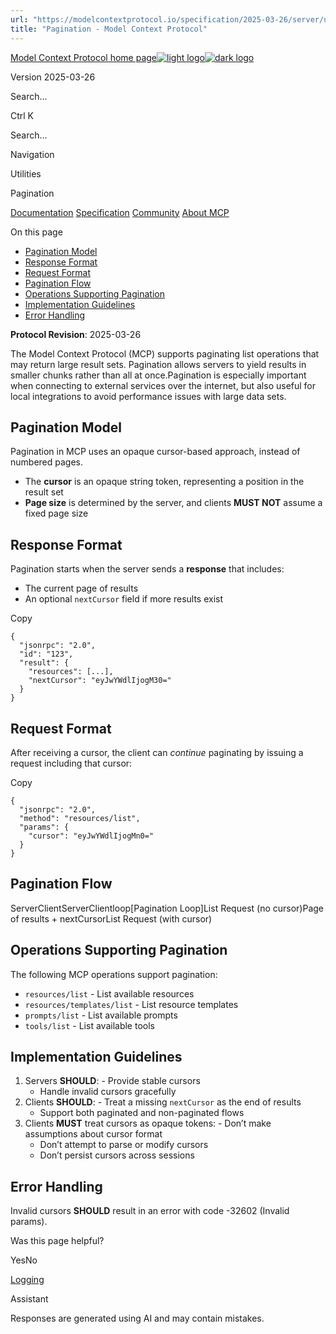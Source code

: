 ```yaml
---
url: "https://modelcontextprotocol.io/specification/2025-03-26/server/utilities/pagination"
title: "Pagination - Model Context Protocol"
---
```


[Model Context Protocol home page![light logo](https://mintlify.s3.us-west-1.amazonaws.com/mcp/logo/light.svg)![dark logo](https://mintlify.s3.us-west-1.amazonaws.com/mcp/logo/dark.svg)](https://modelcontextprotocol.io/)

Version 2025-03-26

Search...

Ctrl K

Search...

Navigation

Utilities

Pagination

[Documentation](https://modelcontextprotocol.io/docs/getting-started/intro) [Specification](https://modelcontextprotocol.io/specification/2025-06-18) [Community](https://modelcontextprotocol.io/community/communication) [About MCP](https://modelcontextprotocol.io/about)

On this page

- [Pagination Model](https://modelcontextprotocol.io/specification/2025-03-26/server/utilities/pagination#pagination-model)
- [Response Format](https://modelcontextprotocol.io/specification/2025-03-26/server/utilities/pagination#response-format)
- [Request Format](https://modelcontextprotocol.io/specification/2025-03-26/server/utilities/pagination#request-format)
- [Pagination Flow](https://modelcontextprotocol.io/specification/2025-03-26/server/utilities/pagination#pagination-flow)
- [Operations Supporting Pagination](https://modelcontextprotocol.io/specification/2025-03-26/server/utilities/pagination#operations-supporting-pagination)
- [Implementation Guidelines](https://modelcontextprotocol.io/specification/2025-03-26/server/utilities/pagination#implementation-guidelines)
- [Error Handling](https://modelcontextprotocol.io/specification/2025-03-26/server/utilities/pagination#error-handling)

**Protocol Revision**: 2025-03-26

The Model Context Protocol (MCP) supports paginating list operations that may return
large result sets. Pagination allows servers to yield results in smaller chunks rather
than all at once.Pagination is especially important when connecting to external services over the
internet, but also useful for local integrations to avoid performance issues with large
data sets.

## [​](https://modelcontextprotocol.io/specification/2025-03-26/server/utilities/pagination\#pagination-model)  Pagination Model

Pagination in MCP uses an opaque cursor-based approach, instead of numbered pages.

- The **cursor** is an opaque string token, representing a position in the result set
- **Page size** is determined by the server, and clients **MUST NOT** assume a fixed page
size

## [​](https://modelcontextprotocol.io/specification/2025-03-26/server/utilities/pagination\#response-format)  Response Format

Pagination starts when the server sends a **response** that includes:

- The current page of results
- An optional `nextCursor` field if more results exist

Copy

```
{
  "jsonrpc": "2.0",
  "id": "123",
  "result": {
    "resources": [...],
    "nextCursor": "eyJwYWdlIjogM30="
  }
}

```

## [​](https://modelcontextprotocol.io/specification/2025-03-26/server/utilities/pagination\#request-format)  Request Format

After receiving a cursor, the client can _continue_ paginating by issuing a request
including that cursor:

Copy

```
{
  "jsonrpc": "2.0",
  "method": "resources/list",
  "params": {
    "cursor": "eyJwYWdlIjogMn0="
  }
}

```

## [​](https://modelcontextprotocol.io/specification/2025-03-26/server/utilities/pagination\#pagination-flow)  Pagination Flow

ServerClientServerClientloop\[Pagination Loop\]List Request (no cursor)Page of results + nextCursorList Request (with cursor)

## [​](https://modelcontextprotocol.io/specification/2025-03-26/server/utilities/pagination\#operations-supporting-pagination)  Operations Supporting Pagination

The following MCP operations support pagination:

- `resources/list` \- List available resources
- `resources/templates/list` \- List resource templates
- `prompts/list` \- List available prompts
- `tools/list` \- List available tools

## [​](https://modelcontextprotocol.io/specification/2025-03-26/server/utilities/pagination\#implementation-guidelines)  Implementation Guidelines

1. Servers **SHOULD**:   - Provide stable cursors
   - Handle invalid cursors gracefully
2. Clients **SHOULD**:   - Treat a missing `nextCursor` as the end of results
   - Support both paginated and non-paginated flows
3. Clients **MUST** treat cursors as opaque tokens:   - Don’t make assumptions about cursor format
   - Don’t attempt to parse or modify cursors
   - Don’t persist cursors across sessions

## [​](https://modelcontextprotocol.io/specification/2025-03-26/server/utilities/pagination\#error-handling)  Error Handling

Invalid cursors **SHOULD** result in an error with code -32602 (Invalid params).

Was this page helpful?

YesNo

[Logging](https://modelcontextprotocol.io/specification/2025-03-26/server/utilities/logging)

Assistant

Responses are generated using AI and may contain mistakes.